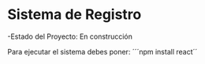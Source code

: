 <h1>Sistema de Registro</h1>

-Estado del Proyecto: En construcción

Para ejecutar el sistema debes poner:
´´´npm install react´´
